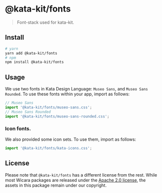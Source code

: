 # @kata-kit/fonts

> Font-stack used for kata-kit.

## Install

```sh
# yarn
yarn add @kata-kit/fonts
# npm
npm install @kata-kit/fonts
```

## Usage

We use two fonts in Kata Design Language: `Museo Sans`, and `Museo Sans Rounded`.
To use these fonts within your app, import as follows:

```jsx
// Museo Sans
import '@kata-kit/fonts/museo-sans.css';
// Museo Sans Rounded
import '@kata-kit/fonts/museo-sans-rounded.css';
```

### Icon fonts.

We also provided some icon sets. To use them, import as follows:

```jsx
import '@kata-kit/fonts/kata-icons.css';
```

## License

Please note that `@kata-kit/fonts` has a different license from the rest. While most Wicara packages are released under the [Apache 2.0 license](https://www.apache.org/licenses/LICENSE-2.0.html), the assets in this package remain under our copyright.
